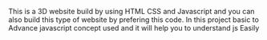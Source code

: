 This is a 3D website build by using HTML CSS and Javascript and you can also build this type of website by prefering this code. In this project basic to Advance javascript concept used and it will help you to understand js Easily
